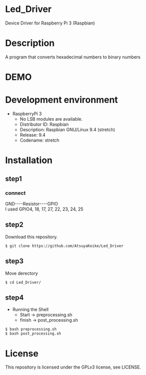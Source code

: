 # Led_Driver
Device Driver for Raspberry Pi 3 (Raspbian)

# Description
A program that converts hexadecimal numbers to binary numbers

# DEMO

# Development environment
- RaspberryPi 3
  - No LSB modules are available.
  - Distributor ID: Raspbian
  - Description:    Raspbian GNU/Linux 9.4 (stretch)
  - Release:        9.4
  - Codename:       stretch

# Installation
## step1
### connect
GND----Resistor----GPIO <br>
I used GPIO4, 18, 17, 27, 22, 23, 24, 25

## step2
Download this repository.
```
$ git clone https://github.com/AtsuyaKoike/Led_Driver
```
## step3
Move derectory
```
$ cd Led_Driver/
```
## step4
- Running the Shell
  - Start -> preprocessing.sh
  - finish -> post_processing.sh
```
$ bash preprocessing.sh
$ bash post_processing.sh
```

# License
This repository is licensed under the GPLv3 license, see LICENSE.

